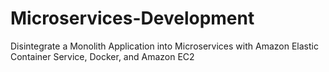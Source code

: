 # Microservices-Development
Disintegrate a Monolith Application into Microservices with Amazon Elastic Container Service, Docker, and Amazon EC2
